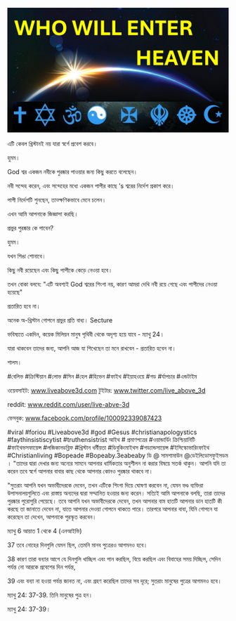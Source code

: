 ![Video cover image](../cover.jpg "cover photo")

এটি কেবল খ্রিস্টানই নয় যারা স্বর্গে প্রবেশ করবে।

হুমম।

God শ্বর একজন নবীকে পুরষ্কার পাওয়ার জন্য কিছু করতে বলেছেন।

নবী সন্দেহ করেন, এবং সন্দেহের মধ্যে একজন পাপীর কাছে ’s শ্বরের নির্দেশ প্রকাশ করে।

পাপী নির্দেশটি শুনছেন, তাত্ক্ষণিকভাবে মেনে চলেন।

এখন আমি আপনাকে জিজ্ঞাসা করছি।

প্রভুর পুরষ্কার কে পাবেন?

হুমম।

যখন শিঙা শোনাবে।

কিছু নবী রয়েছেন এবং কিছু পাপীকে কেড়ে নেওয়া হবে।

তখন বোকা বলবে: "এটি অবশ্যই God শ্বরের শিংগা নয়, কারণ আমরা দেখি নবী রয়ে গেছে এবং পাপীদের নেওয়া হয়েছে"

প্রতারিত হবে না।

অনেক অ-খ্রিস্টান গোপনে প্রভুর প্রতি বাধ্য। Secture

ভবিষ্যতে একদিন, কয়েক মিলিয়ন মানুষ পৃথিবী থেকে অদৃশ্য হয়ে যাবে - ম্যাথু 24।

যারা থাকবেন তাদের জন্য, আপনি আজ যা শিখেছেন তা মনে রাখবেন - প্রতারিত হবেন না।

শালম।

#বেলিভ #ক্রিস্টিয়ান #লোভ #সিন #হেল #হিভেন #ফাইথ #ইয়াহওয়ে #গড #র্যাপচার #এন্ডটাইম

ওয়েবসাইট: www.liveabove3d.com  টুইটার: www.twitter.com/live_above_3d

reddit: www.reddit.com/user/live-abve-3d

ফেসবুক: www.facebook.com/profile/100092339087423

#viral #foriou #Liveabove3d #god #Gesus #christianapologystics #faythinsistiscytist #truthensistrist আইথ # প্রমাণপত্রের #ওয়ান্ডার্ডিং ক্রিশ্চিয়ানিটি #ফাইথভসফায়েন্স #লজিকানডব্লিফ #খ্রিস্টান ধর্মীয়তা #ডিবুকিংমাইথস #গড্যান্ডসায়েন্স #ইসিস্কোভারিংফাইথ #Christianliving #Bopeade #Bopeaby.3eabeaby ডি @ সামশামাউন @ডেইলিডোসফুইসডম । "তাদের দ্বারা দেখার জন্য অন্যের সামনে আপনার ধার্মিকতার অনুশীলন না করার বিষয়ে সতর্ক থাকুন। আপনি যদি তা করেন তবে স্বর্গে আপনার বাবার কাছ থেকে আপনার কোনও পুরষ্কার থাকবে না।

"সুতরাং আপনি যখন অভাবীদেরকে দেবেন, তখন এটিকে শিংগা দিয়ে ঘোষণা করবেন না, যেমন ভণ্ড ব্যক্তিরা উপাসনালয়গুলিতে এবং রাস্তায় অন্যদের দ্বারা সম্মানিত হওয়ার জন্য করেন। সত্যিই আমি আপনাকে বলছি, তারা তাদের পুরষ্কার পুরোপুরি পেয়েছে। তবে আপনি যখন অভাবীদেরকে দেবেন, তখন আপনার বাম হাতটি আপনার ডান হাতটি কী করছে তা জানাতে দেবেন না, যাতে আপনার দেওয়া গোপনে থাকতে পারে। তারপরে আপনার বাবা, যিনি গোপনে যা করেছেন তা দেখেন, আপনাকে পুরস্কৃত করবেন।

ম্যাথু 6 আয়াত 1 থেকে 4 (এনআইভি)

37 তবে নোহের দিনগুলি যেমন ছিল, তেমনি মানব পুত্রেরও আগমনও হবে।

38 কারণ তারা বন্যার আগে যে দিনগুলি খাচ্ছিল এবং পান করছিল, বিয়ে করছিল এবং বিবাহের সময় দিচ্ছিল, সেদিন পর্যন্ত নো আরকে প্রবেশের দিন পর্যন্ত,

39 এবং বন্যা না হওয়া পর্যন্ত জানত না, এবং গ্রহণ করেছিল তাদের সব দূরে; সুতরাং মানুষের পুত্রের আগমনও হবে।

ম্যাথু 24: 37-39. তিনি মানুষের পুত্র হন।

ম্যাথু 24: 37-39।